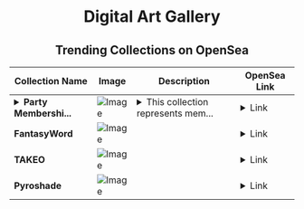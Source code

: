<div align="center">

# Digital Art Gallery

## Trending Collections on OpenSea

| Collection Name                       | Image                                                                                     | Description                       | OpenSea Link                                                                                          |
|---------------------------------------|-------------------------------------------------------------------------------------------|-----------------------------------|--------------------------------------------------------------------------------------------------------|
| **<details><summary>Party Membershi...</summary>Party Memberships: ProZone</details>** | ![Image](https://i.seadn.io/s/raw/files/d927d3099257832e7e94bc703b32b1e5.png?w=500&auto=format?w=200&auto=format) | <details><summary>This collection represents mem...</summary>This collection represents memberships in the following Party: ProZone. Head to https://base.party.app/party/0x418e4400191e81771cfba93009f332c80e55ca6e to view the Party's latest activity.</details> | <details><summary>Link</summary>[Party Memberships: ProZone](https://opensea.io/collection/party-memberships-prozone)</details> |
| **FantasyWord** | ![Image](https://i.seadn.io/s/raw/files/1e4e161fa9d7567e1e4de1bf5c16a735.png?w=500&auto=format?w=200&auto=format) |  | <details><summary>Link</summary>[FantasyWord](https://opensea.io/collection/fantasyword-1)</details> |
| **TAKEO** | ![Image](https://i.seadn.io/s/raw/files/ffe25da20f56111ccd8b11c9f28a8e4c.webp?w=500&auto=format?w=200&auto=format) |  | <details><summary>Link</summary>[TAKEO](https://opensea.io/collection/takeo-3)</details> |
| **Pyroshade** | ![Image](https://i.seadn.io/s/raw/files/f0debeca860d0a80cf01edc730193a99.gif?w=500&auto=format?w=200&auto=format) |  | <details><summary>Link</summary>[Pyroshade](https://opensea.io/collection/pyroshade)</details> |

</div>
